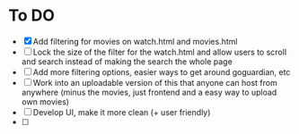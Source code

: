 # To DO
- [x] Add filtering for movies on watch.html and movies.html 
- [ ] Lock the size of the filter for the watch.html and allow users to scroll and search instead of making the search the whole page
- [ ] Add more filtering options, easier ways to get around goguardian, etc
- [ ] Work into an uploadable version of this that anyone can host from anywhere (minus the movies, just frontend and a easy way to upload own movies)
- [ ] Develop UI, make it more clean (+ user friendly)
- [ ] 
